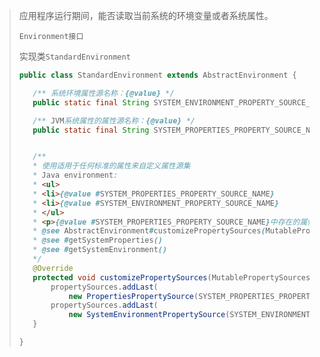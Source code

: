 >应用程序运行期间，能否读取当前系统的环境变量或者系统属性。
>
>`Environment接口`
>
>实现类`StandardEnvironment`
>
>```java
>public class StandardEnvironment extends AbstractEnvironment {
>
>    /** 系统环境属性源名称：{@value} */
>    public static final String SYSTEM_ENVIRONMENT_PROPERTY_SOURCE_NAME = "systemEnvironment";
>
>    /** JVM系统属性的属性源名称：{@value} */
>    public static final String SYSTEM_PROPERTIES_PROPERTY_SOURCE_NAME = "systemProperties";
>
>
>    /**
>	 * 使用适用于任何标准的属性来自定义属性源集
>	 * Java environment:
>	 * <ul>
>	 * <li>{@value #SYSTEM_PROPERTIES_PROPERTY_SOURCE_NAME}
>	 * <li>{@value #SYSTEM_ENVIRONMENT_PROPERTY_SOURCE_NAME}
>	 * </ul>
>	 * <p>{@value #SYSTEM_PROPERTIES_PROPERTY_SOURCE_NAME}中存在的属性将优先于{@value #SYSTEM_ENVIRONMENT_PROPERTY_SOURCE_NAME}中的属性。
>	 * @see AbstractEnvironment#customizePropertySources(MutablePropertySources)
>	 * @see #getSystemProperties()
>	 * @see #getSystemEnvironment()
>	 */
>    @Override
>    protected void customizePropertySources(MutablePropertySources propertySources) {
>        propertySources.addLast(
>            new PropertiesPropertySource(SYSTEM_PROPERTIES_PROPERTY_SOURCE_NAME, getSystemProperties()));
>        propertySources.addLast(
>            new SystemEnvironmentPropertySource(SYSTEM_ENVIRONMENT_PROPERTY_SOURCE_NAME, getSystemEnvironment()));
>    }
>
>}
>```
>
>



